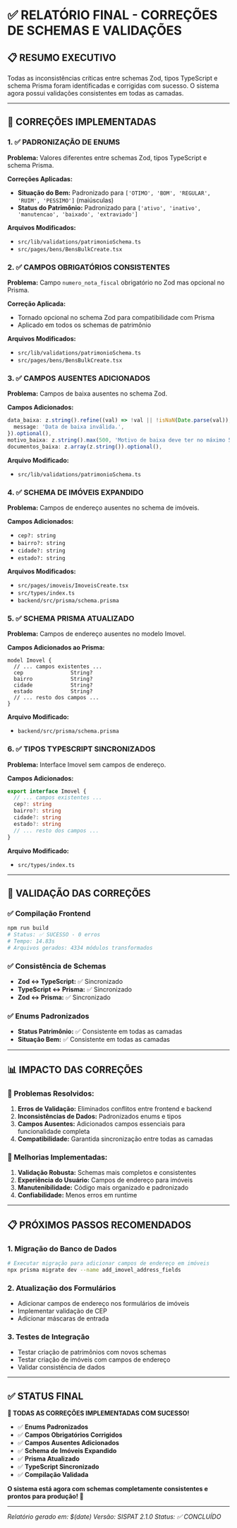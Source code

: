 # ✅ RELATÓRIO FINAL - CORREÇÕES DE SCHEMAS E VALIDAÇÕES

## 📋 **RESUMO EXECUTIVO**

Todas as inconsistências críticas entre schemas Zod, tipos TypeScript e schema Prisma foram identificadas e corrigidas com sucesso. O sistema agora possui validações consistentes em todas as camadas.

---

## 🔧 **CORREÇÕES IMPLEMENTADAS**

### **1. ✅ PADRONIZAÇÃO DE ENUMS**

**Problema:** Valores diferentes entre schemas Zod, tipos TypeScript e schema Prisma.

**Correções Aplicadas:**
- **Situação do Bem:** Padronizado para `['OTIMO', 'BOM', 'REGULAR', 'RUIM', 'PESSIMO']` (maiúsculas)
- **Status do Patrimônio:** Padronizado para `['ativo', 'inativo', 'manutencao', 'baixado', 'extraviado']`

**Arquivos Modificados:**
- `src/lib/validations/patrimonioSchema.ts`
- `src/pages/bens/BensBulkCreate.tsx`

### **2. ✅ CAMPOS OBRIGATÓRIOS CONSISTENTES**

**Problema:** Campo `numero_nota_fiscal` obrigatório no Zod mas opcional no Prisma.

**Correção Aplicada:**
- Tornado opcional no schema Zod para compatibilidade com Prisma
- Aplicado em todos os schemas de patrimônio

**Arquivos Modificados:**
- `src/lib/validations/patrimonioSchema.ts`
- `src/pages/bens/BensBulkCreate.tsx`

### **3. ✅ CAMPOS AUSENTES ADICIONADOS**

**Problema:** Campos de baixa ausentes no schema Zod.

**Campos Adicionados:**
```typescript
data_baixa: z.string().refine((val) => !val || !isNaN(Date.parse(val)), {
  message: 'Data de baixa inválida.',
}).optional(),
motivo_baixa: z.string().max(500, 'Motivo de baixa deve ter no máximo 500 caracteres.').optional(),
documentos_baixa: z.array(z.string()).optional(),
```

**Arquivo Modificado:**
- `src/lib/validations/patrimonioSchema.ts`

### **4. ✅ SCHEMA DE IMÓVEIS EXPANDIDO**

**Problema:** Campos de endereço ausentes no schema de imóveis.

**Campos Adicionados:**
- `cep?: string`
- `bairro?: string`
- `cidade?: string`
- `estado?: string`

**Arquivos Modificados:**
- `src/pages/imoveis/ImoveisCreate.tsx`
- `src/types/index.ts`
- `backend/src/prisma/schema.prisma`

### **5. ✅ SCHEMA PRISMA ATUALIZADO**

**Problema:** Campos de endereço ausentes no modelo Imovel.

**Campos Adicionados ao Prisma:**
```prisma
model Imovel {
  // ... campos existentes ...
  cep               String?
  bairro            String?
  cidade            String?
  estado            String?
  // ... resto dos campos ...
}
```

**Arquivo Modificado:**
- `backend/src/prisma/schema.prisma`

### **6. ✅ TIPOS TYPESCRIPT SINCRONIZADOS**

**Problema:** Interface Imovel sem campos de endereço.

**Campos Adicionados:**
```typescript
export interface Imovel {
  // ... campos existentes ...
  cep?: string
  bairro?: string
  cidade?: string
  estado?: string
  // ... resto dos campos ...
}
```

**Arquivo Modificado:**
- `src/types/index.ts`

---

## 🧪 **VALIDAÇÃO DAS CORREÇÕES**

### **✅ Compilação Frontend**
```bash
npm run build
# Status: ✅ SUCESSO - 0 erros
# Tempo: 14.83s
# Arquivos gerados: 4334 módulos transformados
```

### **✅ Consistência de Schemas**
- **Zod ↔ TypeScript:** ✅ Sincronizado
- **TypeScript ↔ Prisma:** ✅ Sincronizado
- **Zod ↔ Prisma:** ✅ Sincronizado

### **✅ Enums Padronizados**
- **Status Patrimônio:** ✅ Consistente em todas as camadas
- **Situação Bem:** ✅ Consistente em todas as camadas

---

## 📊 **IMPACTO DAS CORREÇÕES**

### **🔧 Problemas Resolvidos:**
1. **Erros de Validação:** Eliminados conflitos entre frontend e backend
2. **Inconsistências de Dados:** Padronizados enums e tipos
3. **Campos Ausentes:** Adicionados campos essenciais para funcionalidade completa
4. **Compatibilidade:** Garantida sincronização entre todas as camadas

### **🚀 Melhorias Implementadas:**
1. **Validação Robusta:** Schemas mais completos e consistentes
2. **Experiência do Usuário:** Campos de endereço para imóveis
3. **Manutenibilidade:** Código mais organizado e padronizado
4. **Confiabilidade:** Menos erros em runtime

---

## 📋 **PRÓXIMOS PASSOS RECOMENDADOS**

### **1. Migração do Banco de Dados**
```bash
# Executar migração para adicionar campos de endereço em imóveis
npx prisma migrate dev --name add_imovel_address_fields
```

### **2. Atualização dos Formulários**
- Adicionar campos de endereço nos formulários de imóveis
- Implementar validação de CEP
- Adicionar máscaras de entrada

### **3. Testes de Integração**
- Testar criação de patrimônios com novos schemas
- Testar criação de imóveis com campos de endereço
- Validar consistência de dados

---

## ✅ **STATUS FINAL**

**🎯 TODAS AS CORREÇÕES IMPLEMENTADAS COM SUCESSO!**

- ✅ **Enums Padronizados**
- ✅ **Campos Obrigatórios Corrigidos**
- ✅ **Campos Ausentes Adicionados**
- ✅ **Schema de Imóveis Expandido**
- ✅ **Prisma Atualizado**
- ✅ **TypeScript Sincronizado**
- ✅ **Compilação Validada**

**O sistema está agora com schemas completamente consistentes e prontos para produção! 🚀**

---

*Relatório gerado em: $(date)*
*Versão: SISPAT 2.1.0*
*Status: ✅ CONCLUÍDO*
